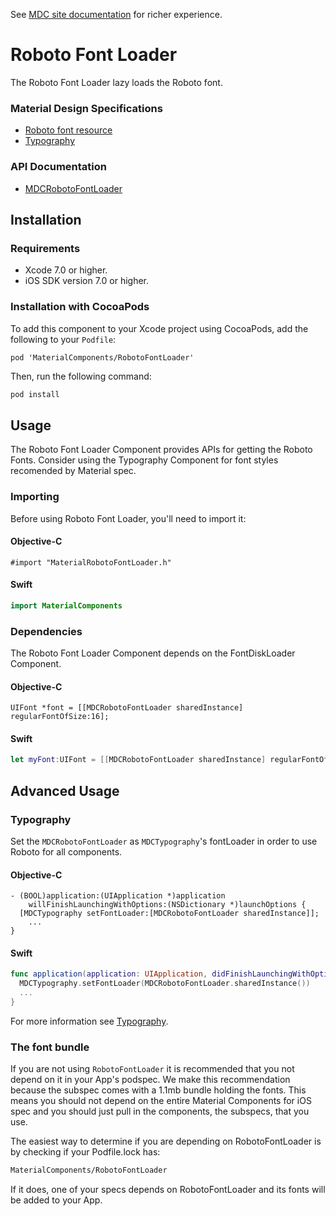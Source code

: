<!--{% if site.link_to_site == "true" %}-->
See <a href="https://material-ext.appspot.com/mdc-ios-preview/components/RobotoFontLoader/">MDC site documentation</a> for richer experience.
<!--{% else %}See <a href="https://github.com/google/material-components-ios/tree/develop/components/RobotoFontLoader">GitHub</a> for README documentation.{% endif %}-->

# Roboto Font Loader

The Roboto Font Loader lazy loads the Roboto font.
<!--{: .intro :}-->

### Material Design Specifications

<ul class="icon-list">
  <li class="icon-link">
    <a href="https://www.google.com/design/spec/resources/roboto-noto-fonts.html">
      Roboto font resource
    </a>
  </li>
  <li class="icon-link">
    <a href="https://www.google.com/design/spec/typography.html">
      Typography
    </a>
  </li>
</ul>

### API Documentation

<ul class="icon-list">
  <li class="icon-link">
    <a href="https://material-ext.appspot.com/mdc-ios-preview/components/RobotoFontLoader/apidocs/Classes/MDCRobotoFontLoader.html">
      MDCRobotoFontLoader
    </a>
  </li>
</ul>

## Installation

### Requirements

- Xcode 7.0 or higher.
- iOS SDK version 7.0 or higher.

### Installation with CocoaPods

To add this component to your Xcode project using CocoaPods, add the following to your `Podfile`:

```
pod 'MaterialComponents/RobotoFontLoader'
```

Then, run the following command:

~~~ bash
pod install
~~~

## Usage

The Roboto Font Loader Component provides APIs for getting the Roboto Fonts. Consider using the
Typography Component for font styles recomended by Material spec.

### Importing

Before using Roboto Font Loader, you'll need to import it:

<!--<div class="material-code-render" markdown="1">-->
#### Objective-C

~~~ objc
#import "MaterialRobotoFontLoader.h"
~~~

#### Swift
~~~ swift
import MaterialComponents
~~~
<!--</div>-->

### Dependencies

The Roboto Font Loader Component depends on the FontDiskLoader Component.

<!--<div class="material-code-render" markdown="1">-->
#### Objective-C
~~~ objc
UIFont *font = [[MDCRobotoFontLoader sharedInstance] regularFontOfSize:16];
~~~

#### Swift
~~~ swift
let myFont:UIFont = [[MDCRobotoFontLoader sharedInstance] regularFontOfSize:16];
~~~
<!--</div>-->

## Advanced Usage
### Typography

Set the `MDCRobotoFontLoader` as `MDCTypography`'s fontLoader in order to use Roboto for all
components.

<!--<div class="material-code-render" markdown="1">-->
#### Objective-C
~~~ objc
- (BOOL)application:(UIApplication *)application
    willFinishLaunchingWithOptions:(NSDictionary *)launchOptions {
  [MDCTypography setFontLoader:[MDCRobotoFontLoader sharedInstance]];
    ...
}
~~~

#### Swift
~~~ swift
func application(application: UIApplication, didFinishLaunchingWithOptions launchOptions: [NSObject: AnyObject]?) -> Bool {
  MDCTypography.setFontLoader(MDCRobotoFontLoader.sharedInstance())
  ...
}
~~~
<!--</div>-->

For more information see
[Typography](https://github.com/google/material-components-ios/tree/develop/components/Typography).

### The font bundle
If you are not using `RobotoFontLoader` it is recommended that you not depend on it in your App's
podspec. We make this recommendation because the subspec comes with a 1.1mb bundle holding the
fonts. This means you should not depend on the entire Material Components for iOS spec and you
should just pull in the components, the subspecs, that you use.

The easiest way to determine if you are depending on RobotoFontLoader is by checking if your
Podfile.lock has:

~~~ bash
MaterialComponents/RobotoFontLoader
~~~

If it does, one of your specs depends on RobotoFontLoader and its fonts will be added to your App.
